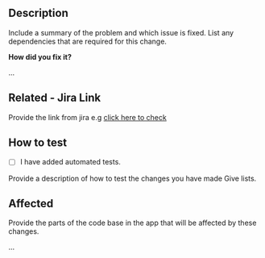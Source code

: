 ## Description

Include a summary of the problem and which issue is fixed. List any dependencies that are required for this change.

**How did you fix it?**

...

## Related - Jira Link

Provide the link from jira e.g [click here to check](https://iworkedontask/example.com)

## How to test

- [ ] I have added automated tests.

Provide a description of how to test the changes you have made Give lists.

## Affected

Provide the parts of the code base in the app that will be affected by these changes.

...
